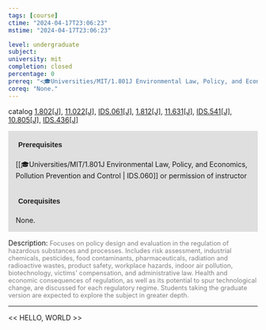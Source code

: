 ```yaml
---
tags: [course]
ctime: "2024-04-17T23:06:23"
mstime: "2024-04-17T23:06:23"

level: undergraduate
subject: 
university: mit
completion: closed
percentage: 0
prereq: "<🎓Universities/MIT/1.801J Environmental Law, Policy, and Economics, Pollution Prevention and Control> or permission of instructor"
coreq: "None."
---
```


catalog [1.802[J]](http://student.mit.edu/catalog/m1c.html#1.802), [11.022[J]](http://student.mit.edu/catalog/m11a.html#11.022), [IDS.061[J]](http://student.mit.edu/catalog/mIDSa.html#IDS.061), [1.812[J]](http://student.mit.edu/catalog/m1c.html#1.812), [11.631[J]](http://student.mit.edu/catalog/m11c.html#11.631), [IDS.541[J]](http://student.mit.edu/catalog/mIDSa.html#IDS.541), [10.805[J]](http://student.mit.edu/catalog/m10a.html#10.805), [IDS.436[J]](http://student.mit.edu/catalog/mIDSa.html#IDS.436)

<span style="display: block; padding: 15px; background-color: rgb(100, 100, 100, 0.2);"><font id="m_prereq295_0" style="display: block; font-family: Arial, sans-serif; font-weight: bold; padding: 5px">Prerequisites</font><br><span id="prereq295_0">[[🎓Universities/MIT/1.801J Environmental Law, Policy, and Economics, Pollution Prevention and Control | IDS.060]] or permission of instructor</span></span>
<span style="display: block; padding: 15px; background-color: rgb(100, 100, 100, 0.2);"><font id="m_coreq295_0" style="display: block; font-family: Arial, sans-serif; font-weight: bold; padding: 5px">Corequisites</font><br><span id="coreq295_0">None.</span></span>

<font style="">Description:</font>
<font style="color: grey; font-size: 0.8rem;">Focuses on policy design and evaluation in the regulation of hazardous substances and processes. Includes risk assessment, industrial chemicals, pesticides, food contaminants, pharmaceuticals, radiation and radioactive wastes, product safety, workplace hazards, indoor air pollution, biotechnology, victims' compensation, and administrative law. Health and economic consequences of regulation, as well as its potential to spur technological change, are discussed for each regulatory regime. Students taking the graduate version are expected to explore the subject in greater depth.</font>



---

<< HELLO, WORLD >>
